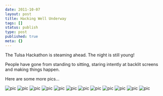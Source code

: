 ```yaml
---
date: 2011-10-07
layout: post
title: Hacking Well Underway
tags: []
status: publish
type: post
published: true
meta: {}
---
```


The Tulsa Hackathon is steaming ahead. The night is still young!

People have gone from standing to sitting, staring intently at backlit screens and making things happen.

Here are some more pics...

![pic](/images/IMG_1211.JPG.scaled1000.jpg)
![pic](/images/IMG_1209.JPG.scaled1000.jpg)
![pic](/images/IMG_1210.JPG.scaled1000.jpg)
![pic](/images/IMG_1212.JPG.scaled1000.jpg)
![pic](/images/IMG_1213.JPG.scaled1000.jpg)
![pic](/images/IMG_1214.JPG.scaled1000.jpg)
![pic](/images/IMG_1215.JPG.scaled1000.jpg)
![pic](/images/IMG_1216.JPG.scaled1000.jpg)
![pic](/images/IMG_1217.JPG.scaled1000.jpg)
![pic](/images/IMG_1218.JPG.scaled1000.jpg)
![pic](/images/IMG_1219.JPG.scaled1000.jpg)
![pic](/images/IMG_1220.JPG.scaled1000.jpg)
